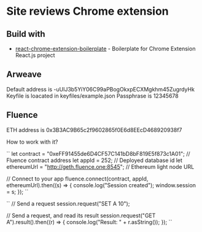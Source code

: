 # Site reviews Chrome extension

## Build with

- [react-chrome-extension-boilerplate](https://github.com/jhen0409/react-chrome-extension-boilerplate) - Boilerplate for Chrome Extension React.js project

## Arweave

Default address is -uUlJ3b5YiY06C99aPBogOkxpECXMgkhm45ZugrdyHk
Keyfile is loacated in keyfiles/example.json
Passphrase is 12345678

## Fluence
ETH address is 0x3B3AC9B65c2f9602865f0E6d8EEcD468920938f7

How to work with it?

``
let contract = "0xeFF91455de6D4CF57C141bD8bF819E5f873c1A01";                         // Fluence contract address
let appId = 252;                                                                      // Deployed database id
let ethereumUrl = "http://geth.fluence.one:8545";                                    // Ethereum light node URL

// Connect to your app
fluence.connect(contract, appId, ethereumUrl).then((s) => {
    console.log("Session created");
    window.session = s;
});
``


``
// Send a request
session.request("SET A 10");

// Send a request, and read its result
session.request("GET A").result().then((r) => {
    console.log("Result: " + r.asString());
});
``
